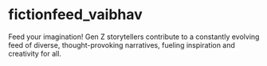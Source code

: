 # fictionfeed_vaibhav
 Feed your imagination! Gen Z storytellers contribute to a constantly evolving feed of diverse, thought-provoking narratives, fueling inspiration and creativity for all.
